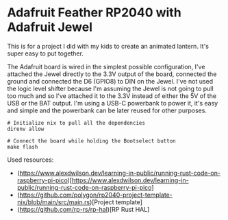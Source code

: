 # Adafruit Feather RP2040 with Adafruit Jewel

This is for a project I did with my kids to create an animated lantern. It's super easy to put together. 

The Adafruit board is wired in the simplest possible configuration, I've attached the Jewel directly to the 3.3V output of the board, connected the ground and connected the D6 (GPIO8) to DIN on the Jewel. I've not used the logic level shifter because I'm assuming the Jewel is not going to pull too much and so I've attached it to the 3.3V instead of either the 5V of the USB or the BAT output. I'm using a USB-C powerbank to power it, it's easy and simple and the powerbank can be later reused for other purposes.

```shell
# Initialize nix to pull all the dependencies
direnv allow

# Connect the board while holding the Bootselect button
make flash
```

Used resources:
- (https://www.alexdwilson.dev/learning-in-public/running-rust-code-on-raspberry-pi-pico)[https://www.alexdwilson.dev/learning-in-public/running-rust-code-on-raspberry-pi-pico]
- (https://github.com/polygon/rp2040-project-template-nix/blob/main/src/main.rs)[Project template]
- (https://github.com/rp-rs/rp-hal)[RP Rust HAL]
